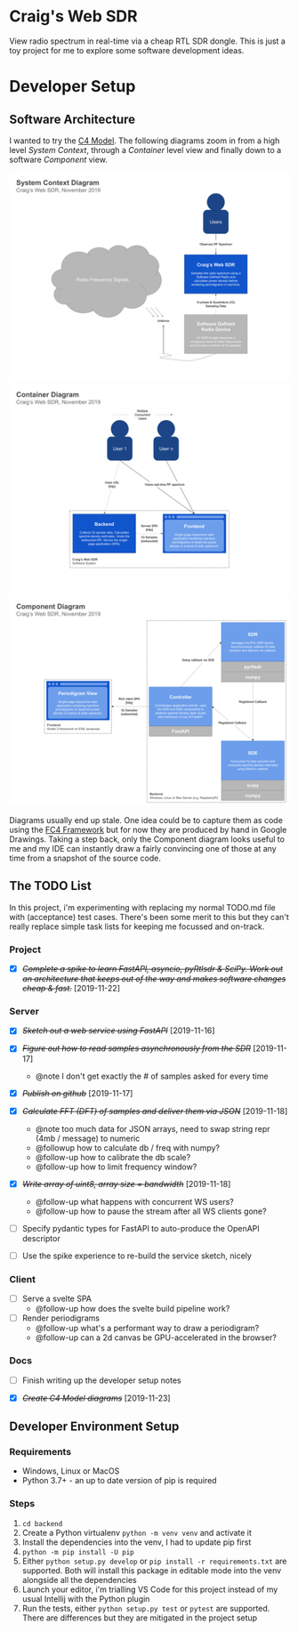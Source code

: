 # Craig's Web SDR

View radio spectrum in real-time via a cheap RTL SDR dongle. This is just
a toy project for me to explore some software development ideas.


# Developer Setup


## Software Architecture

I wanted to try the [C4 Model](https://c4model.com/). The following diagrams zoom in from a high level *System Context*, through a *Container* level view and finally down to a software *Component* view.

[![System Context](docs/c4-diagrams/system-context.svg)](https://docs.google.com/drawings/d/1wvggrY-X2u0tnscYpSjtcwoO0D5ficgHmu_-W-CKxaE)
[![Containers](docs/c4-diagrams/containers.svg)](https://docs.google.com/drawings/d/1USTx74Sn3i6TVZlyy26hzhkeudmNLfpeVNOwFR05lqU)
[![Components](docs/c4-diagrams/components.svg)](https://docs.google.com/drawings/d/1stXhaskBHW0WGkbCggHIabUdGVXizONAG1BldyojRpE)

Diagrams usually end up stale. One idea could be to capture them as code using the [FC4 Framework](https://fundingcircle.github.io/fc4-framework/) but for now they are produced by hand in Google Drawings. Taking a step back, only the Component diagram looks useful to me and my IDE can instantly draw a fairly convincing one of those at any time from a snapshot of the source code.


## The TODO List

In this project, i'm experimenting with replacing my normal TODO.md file with (acceptance) test cases. There's been some merit to this but they can't really replace simple task lists for keeping me focussed and on-track.


### Project

* [X] ~~*Complete a spike to learn FastAPI, asyncio, pyRtlsdr & SciPy. Work out an architecture that keeps out of the way and makes software changes cheap & fast.*~~ [2019-11-22]


### Server

* [X] ~~*Sketch out a web service using FastAPI*~~ [2019-11-16]
* [X] ~~*Figure out how to read samples asynchronously from the SDR*~~ [2019-11-17]
  * @note I don't get exactly the # of samples asked for every time
* [X] ~~*Publish on github*~~ [2019-11-17]
* [X] ~~*Calculate FFT (DFT) of samples and deliver them via JSON*~~ [2019-11-18]
  * @note too much data for JSON arrays, need to swap string repr (4mb / message) to numeric
  * @followup how to calculate db / freq with numpy?
  * @follow-up how to calibrate the db scale?
  * @follow-up how to limit frequency window?
* [X] ~~*Write array of uint8, array size = bandwidth*~~ [2019-11-18]
  * @follow-up what happens with concurrent WS users?
  * @follow-up how to pause the stream after all WS clients gone?
* [ ] Specify pydantic types for FastAPI to auto-produce the OpenAPI descriptor
* [ ] Use the spike experience to re-build the service sketch, nicely


### Client

* [ ] Serve a svelte SPA
  * @follow-up how does the svelte build pipeline work?
* [ ] Render periodigrams
  * @follow-up what's a performant way to draw a periodigram?
  * @follow-up can a 2d canvas be GPU-accelerated in the browser?


### Docs

* [ ] Finish writing up the developer setup notes
* [X] ~~*Create C4 Model diagrams*~~ [2019-11-23]


## Developer Environment Setup


### Requirements

* Windows, Linux or MacOS
* Python 3.7+ - an up to date version of pip is required


### Steps

1. `cd backend`
1. Create a Python virtualenv `python -m venv venv` and activate it
1. Install the dependencies into the venv, I had to update pip first
  1. `python -m pip install -U pip`
  1. Either `python setup.py develop` or `pip install -r requirements.txt` are supported. Both will install this package in editable mode into the venv alongside all the dependencies
1. Launch your editor, i'm trialling VS Code for this project instead of my usual Intellij with the Python plugin
1. Run the tests, either `python setup.py test` or `pytest` are supported. There are differences but they are mitigated in the project setup

